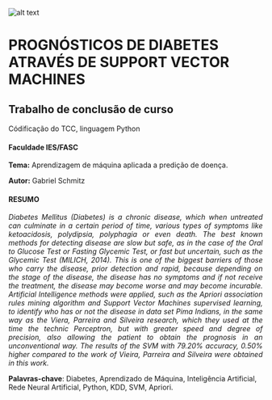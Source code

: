 ![alt text](http://www.ies.edu.br/assets/img/logo.png)

# PROGNÓSTICOS DE DIABETES ATRAVÉS DE SUPPORT VECTOR MACHINES

## Trabalho de conclusão de curso
Códificação do TCC, linguagem Python


#### Faculdade IES/FASC

**Tema:** Aprendizagem de máquina aplicada a predição de doença.

**Autor:** Gabriel Schmitz

#### RESUMO

<p align="justify">
  <i>
    Diabetes Mellitus (Diabetes) is a chronic disease, which when
untreated can culminate in a certain period of time, various types of
symptoms like ketoacidosis, polydipsia, polyphagia or even death. The
best known methods for detecting disease are slow but safe, as in the case
of the Oral to Glucose Test or Fasting Glycemic Test, or fast but
uncertain, such as the Glycemic Test (MILICH, 2014).
This is one of the biggest barriers of those who carry the disease,
prior detection and rapid, because depending on the stage of the disease,
the disease has no symptoms and if not receive the treatment, the disease
may become worse and may become incurable.
Artificial Intelligence methods were applied, such as the Apriori
association rules mining algorithm and Support Vector Machines
supervised learning, to identify who has or not the disease in data set Pima
Indians, in the same way as the Viera, Parreira and Silveira research,
which they used at the time the technic Perceptron, but with greater speed
and degree of precision, also allowing the patient to obtain the prognosis
in an unconventional way.
 The results of the SVM with 79.20% accuracy, 0.50% higher
compared to the work of Vieira, Parreira and Silveira were obtained in
this work.
  </i>
</p>

**Palavras-chave**: Diabetes, Aprendizado de Máquina, Inteligência
Artificial, Rede Neural Artificial, Python, KDD, SVM, Apriori.
